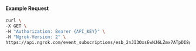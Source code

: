 <!-- Code generated for API Clients. DO NOT EDIT. -->

#### Example Request

```bash
curl \
-X GET \
-H "Authorization: Bearer {API_KEY}" \
-H "Ngrok-Version: 2" \
https://api.ngrok.com/event_subscriptions/esb_2nJI3OxsEwNJ6LZmx7ATpDI8gSB/sources/ip_policy_updated.v0
```
